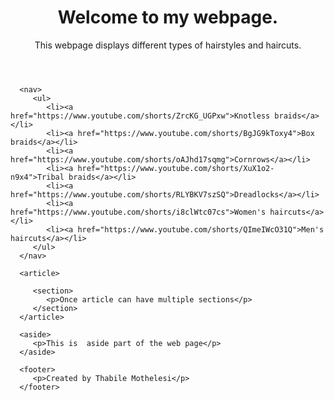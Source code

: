 <html>  
   <head> 
      <meta charset = "utf-8"> 
      <title>...</title> 
   </head> 
  
   <body> 
      <header role = "banner"> 
         <h1>Welcome to my webpage.</h1> 
         <p>This webpage displays different types of hairstyles and haircuts.</p> 
      </header> 
   
      <nav> 
         <ul> 
            <li><a href="https://www.youtube.com/shorts/ZrcKG_UGPxw">Knotless braids</a></li> 
            <li><a href="https://www.youtube.com/shorts/BgJG9kToxy4">Box braids</a></li> 
            <li><a href="https://www.youtube.com/shorts/oAJhd17sqmg">Cornrows</a></li> 
            <li><a href="https://www.youtube.com/shorts/XuX1o2-n9x4">Tribal braids</a></li>
            <li><a href="https://www.youtube.com/shorts/RLYBKV7szSQ">Dreadlocks</a></li>
            <li><a href="https://www.youtube.com/shorts/i8clWtc07cs">Women's haircuts</a></li>
            <li><a href="https://www.youtube.com/shorts/QImeIWcO31Q">Men's haircuts</a></li>
         </ul> 
      </nav> 
   
      <article> 
      
         <section> 
            <p>Once article can have multiple sections</p>
         </section> 
      </article> 
   
      <aside> 
         <p>This is  aside part of the web page</p> 
      </aside> 
   
      <footer> 
         <p>Created by Thabile Mothelesi</p> 
      </footer> 
   
   </body> 
</html> 
